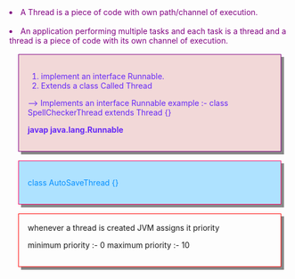 <style>
div {
box-shadow: 5px 5px #888888;
border : 1px solid red;
margin : 16px;
padding : 1rem;
}
div:hover {
cursor:pointer;
box-shadow: 5px 10px #888888;
}
</style>

<li style="color:purple;">A Thread is a piece of code with own path/channel of execution.</li>
<br>
<li style="color:purple;">An application performing multiple tasks and each task is a thread and a thread is a piece of code with its own channel of execution.</li>

<div  style="color:#6528F7; border:1px solid purple; padding:1rem; margin:1rem;background-color:#F2D8D8;">

1. implement an interface Runnable.
2. Extends a class Called Thread

--> Implements an interface Runnable
example :- class SpellCheckerThread extends Thread {}

<strong>javap java.lang.Runnable</strong>

</div>

<div style="color:#068FFF; border:1px solid #FF0060; padding:1rem; margin:1rem;background-color:#AEE2FF;">

class AutoSaveThread {}
</div>

<div>
whenever a thread is created JVM assigns it priority

minimum priority :- 0
maximum priority :- 10
</div>